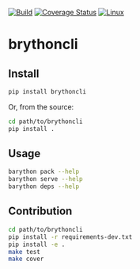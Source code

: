 [![Build](https://github.com/pylover/brythoncli/actions/workflows/build.yml/badge.svg)](https://github.com/pylover/brythoncli/actions/workflows/build.yml)
[![Coverage Status](https://coveralls.io/repos/github/pylover/brythoncli/badge.svg?branch=master)](https://coveralls.io/github/pylover/brythoncli?branch=master)
[![Linux](https://img.shields.io/badge/Linux-%3E%3D%203.19-blue?logo=linux&logoColor=white)](https://kernel.org)


# brythoncli

## Install

```bash
pip install brythoncli
```

Or, from the source:

```bash
cd path/to/brythoncli
pip install .
```

## Usage

```bash
barython pack --help
barython serve --help
barython deps --help
```

## Contribution

```bash
cd path/to/brythoncli
pip install -r requirements-dev.txt
pip install -e .
make test
make cover
```



